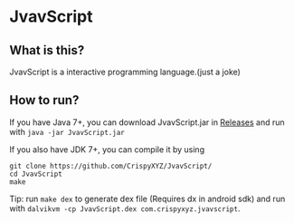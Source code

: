 JvavScript
================

## What is this?

JvavScript is a interactive programming language.(just a joke)

## How to run?

If you have Java 7+, you can download JvavScript.jar in [Releases](https://github.com/CrispyXYZ/JvavScript/releases/) and run with  `java -jar JvavScript.jar`

If you also have JDK 7+, you can compile it by using
```shell
git clone https://github.com/CrispyXYZ/JvavScript/
cd JvavScript
make
```
Tip: run `make dex` to generate dex file (Requires dx in android sdk) and run with `dalvikvm -cp JvavScript.dex com.crispyxyz.jvavscript`.
